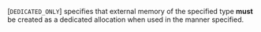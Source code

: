 [`DEDICATED_ONLY`] specifies that
external memory of the specified type  **must**  be created as a dedicated
allocation when used in the manner specified.